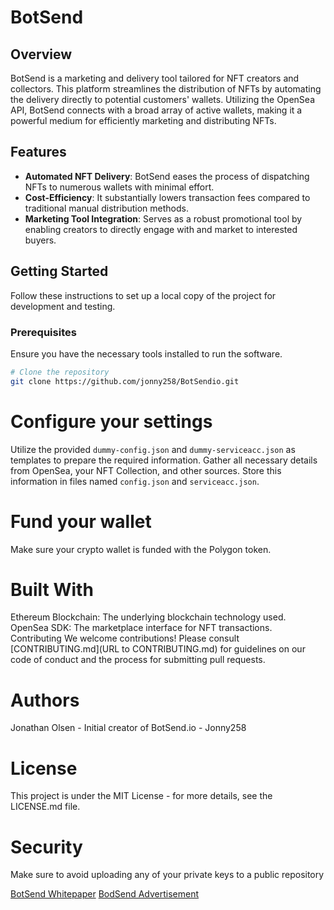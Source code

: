 # BotSend

## Overview
BotSend is a marketing and delivery tool tailored for NFT creators and collectors. This platform streamlines the distribution of NFTs by automating the delivery directly to potential customers' wallets. Utilizing the OpenSea API, BotSend connects with a broad array of active wallets, making it a powerful medium for efficiently marketing and distributing NFTs.

## Features
- **Automated NFT Delivery**: BotSend eases the process of dispatching NFTs to numerous wallets with minimal effort.
- **Cost-Efficiency**: It substantially lowers transaction fees compared to traditional manual distribution methods.
- **Marketing Tool Integration**: Serves as a robust promotional tool by enabling creators to directly engage with and market to interested buyers.

## Getting Started
Follow these instructions to set up a local copy of the project for development and testing.

### Prerequisites
Ensure you have the necessary tools installed to run the software.

```bash
# Clone the repository
git clone https://github.com/jonny258/BotSendio.git

```
# Configure your settings
Utilize the provided `dummy-config.json` and `dummy-serviceacc.json` as templates to prepare the required information.
Gather all necessary details from OpenSea, your NFT Collection, and other sources.
Store this information in files named `config.json` and `serviceacc.json`.

# Fund your wallet
Make sure your crypto wallet is funded with the Polygon token.

# Built With
Ethereum Blockchain: The underlying blockchain technology used.
OpenSea SDK: The marketplace interface for NFT transactions.
Contributing
We welcome contributions! Please consult [CONTRIBUTING.md](URL to CONTRIBUTING.md) for guidelines on our code of conduct and the process for submitting pull requests.

# Authors
Jonathan Olsen - Initial creator of BotSend.io - Jonny258
# License
This project is under the MIT License - for more details, see the LICENSE.md file.
# Security 
Make sure to avoid uploading any of your private keys to a public repository


[BotSend Whitepaper](./assets/BotSend%20business%20model%20Final.pdf)
[BodSend Advertisement](./assets/BotSend%20marketing.pdf)
